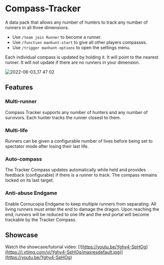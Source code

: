 # Compass-Tracker
A data pack that allows any number of hunters to track any number of runners in all three dimensions.

- Use `/team join Runner` to become a runner.
- Use `/function manhunt:start` to give all other players compasses.
- Use `/trigger manhunt-options` to open the settings menu.

Each individual compass is updated by holding it. It will point to the nearest runner. It will not update if there are no runners in your dimension.

![2022-06-03_17 47 02](https://user-images.githubusercontent.com/79172597/172061011-94f2d10c-ed50-485c-b350-fcefc32ab7ea.png)

## Features
### Multi-runner
Compass Tracker supports any number of hunters and any number of survivors. Each hunter tracks the runner closest to them.
### Multi-life
Runners can be given a configurable number of lives before being set to spectator mode after losing their last life.
### Auto-compass
The Tracker Compass updates automatically while held and provides feedback (configurable) if there is a runner to track. The compass remains locked on its last target.
### Anti-abuse Endgame
Enable Cornucopia Endgame to keep multiple runners from separating. All living runners must enter the end to damage the dragon. Upon reaching the end, runners will be reduced to one life and the end portal will become trackable by the Tracker Compass.

## Showcase
Watch the showcase/tutorial video:
[![https://youtu.be/Yghy4-SpHOg](https://i.ytimg.com/vi/Yghy4-SpHOg/maxresdefault.jpg)](https://youtu.be/Yghy4-SpHOg)
